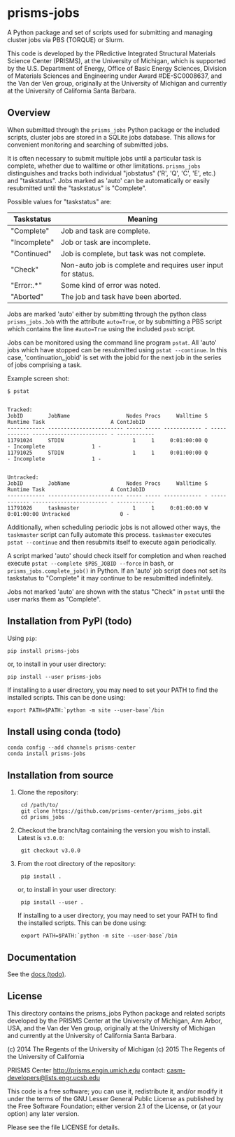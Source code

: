 prisms-jobs
===========

A Python package and set of scripts used for submitting and managing 
cluster jobs via PBS (TORQUE) or Slurm. 

This code is developed by the PRedictive Integrated Structural Materials Science Center (PRISMS), at the University of Michigan, which is supported by the U.S. Department of Energy, Office of Basic Energy Sciences, Division of Materials Sciences and Engineering under Award #DE-SC0008637, and the Van der Ven group, originally at the University of Michigan and 
currently at the University of California Santa Barbara.


## Overview

When submitted through the ``prisms_jobs`` Python package or the included scripts, 
cluster jobs are stored in a SQLite jobs database. This allows for convenient 
monitoring and searching of submitted jobs. 

It is often necessary to submit multiple jobs until a particular task is complete,
whether due to walltime or other limitations. ``prisms_jobs`` distinguishes and 
tracks both individual "jobstatus" ('R', 'Q', 'C', 'E', etc.) and "taskstatus".
Jobs marked as 'auto' can be automatically or easily resubmitted until the 
"taskstatus" is "Complete".

Possible values for "taskstatus" are:

| Taskstatus | Meaning                                                     |
|------------|-------------------------------------------------------------|
|"Complete"  |Job and task are complete.                                   |
|"Incomplete"|Job or task are incomplete.                                  |
|"Continued" |Job is complete, but task was not complete.                  |
|"Check"     |Non-auto job is complete and requires user input for status. |
|"Error:.*"  |Some kind of error was noted.                                |
|"Aborted"   |The job and task have been aborted.                          |


Jobs are marked 'auto' either by submitting through the python class ``prisms_jobs.Job`` 
with the attribute ``auto=True``, or by submitting a PBS script which contains 
the line ``#auto=True`` using the included ``psub`` script.  

Jobs can be monitored using the command line program ``pstat``. All 'auto' jobs 
which have stopped can be resubmitted using ``pstat --continue``. In this case, 
'continuation_jobid' is set with the jobid for the next job in the series of jobs
comprising a task.

Example screen shot:

    $ pstat


    Tracked:
    JobID        JobName                  Nodes Procs     Walltime S      Runtime Task                     A ContJobID   
    ------------ ------------------------ ----- ----- ------------ - ------------ ------------------------ - ------------
    11791024     STDIN                      1     1     0:01:00:00 Q            - Incomplete               1 -           
    11791025     STDIN                      1     1     0:01:00:00 Q            - Incomplete               1 -           


    Untracked:
    JobID        JobName                  Nodes Procs     Walltime S      Runtime Task                     A ContJobID   
    ------------ ------------------------ ----- ----- ------------ - ------------ ------------------------ - ------------
    11791026     taskmaster                 1     1     0:01:00:00 W   0:01:00:00 Untracked                0 -           

Additionally, when scheduling periodic jobs is not allowed other ways, the 
``taskmaster`` script can fully automate this process. ``taskmaster`` executes 
``pstat --continue`` and then resubmits itself to execute again periodically.

A script marked 'auto' should check itself for completion and when reached execute 
``pstat --complete $PBS_JOBID --force`` in bash, or ``prisms_jobs.complete_job()`` in Python. If an 'auto' job script does not set its taskstatus to "Complete" it may continue 
to be resubmitted indefinitely.    

Jobs not marked 'auto' are shown with the status "Check" in ``pstat`` until the user 
marks them as "Complete".


## Installation from PyPI (todo)

Using ``pip``:

    pip install prisms-jobs

or, to install in your user directory:
   
   	pip install --user prisms-jobs
   
If installing to a user directory, you may need to set your PATH to find the installed scripts. This can be done using:
   
   	export PATH=$PATH:`python -m site --user-base`/bin


## Install using conda (todo)

    conda config --add channels prisms-center
    conda install prisms-jobs


## Installation from source

1. Clone the repository:

        cd /path/to/
        git clone https://github.com/prisms-center/prisms_jobs.git
        cd prisms_jobs

2. Checkout the branch/tag containing the version you wish to install. Latest is ``v3.0.0``:

        git checkout v3.0.0

2. From the root directory of the repository:

        pip install .
   
   or, to install in your user directory:
   
   		pip install --user .
   
   If installing to a user directory, you may need to set your PATH to find the installed scripts. This can be done using:
   
   		export PATH=$PATH:`python -m site --user-base`/bin


## Documentation

See the [docs (todo)](todo).


## License

This directory contains the prisms_jobs Python package and related scripts developed 
by the PRISMS Center at the University of Michigan, Ann Arbor, USA, and
the Van der Ven group, originally at the University of Michigan and 
currently at the University of California Santa Barbara.

(c) 2014 The Regents of the University of Michigan
(c) 2015 The Regents of the University of California

PRISMS Center http://prisms.engin.umich.edu 
contact: casm-developers@lists.engr.ucsb.edu

This code is a free software; you can use it, redistribute it,
and/or modify it under the terms of the GNU Lesser General Public
License as published by the Free Software Foundation; either version
2.1 of the License, or (at your option) any later version.

Please see the file LICENSE for details.


